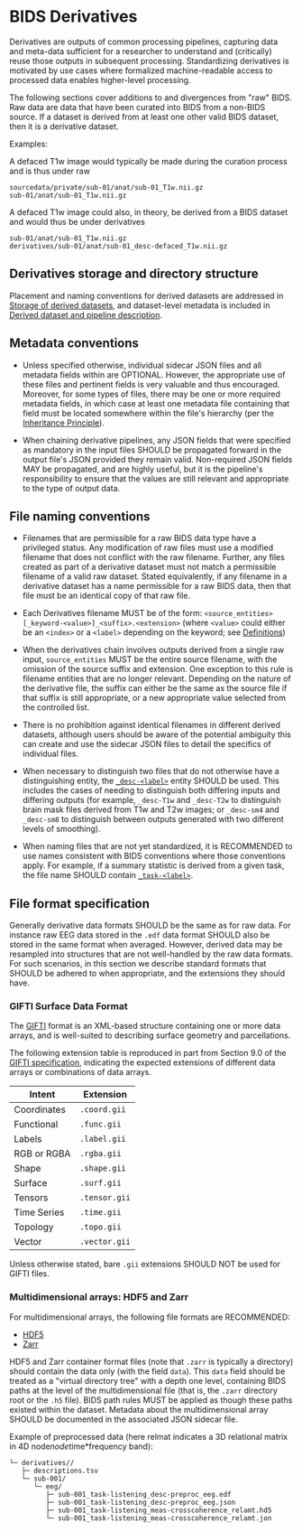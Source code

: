 # BIDS Derivatives

Derivatives are outputs of common processing pipelines, capturing data and
meta-data sufficient for a researcher to understand and (critically) reuse those
outputs in subsequent processing.
Standardizing derivatives is motivated by use cases where formalized
machine-readable access to processed data enables higher-level processing.

The following sections cover additions to and divergences from "raw" BIDS.
Raw data are data that have been curated into BIDS from a non-BIDS source.
If a dataset is derived from at least one other valid BIDS dataset, then it is a derivative dataset.

Examples:

A defaced T1w image would typically be made during the curation process and is thus under raw

```Text
sourcedata/private/sub-01/anat/sub-01_T1w.nii.gz
sub-01/anat/sub-01_T1w.nii.gz
```

A defaced T1w image could also, in theory, be derived from a BIDS dataset and would thus be under derivatives

```Text
sub-01/anat/sub-01_T1w.nii.gz
derivatives/sub-01/anat/sub-01_desc-defaced_T1w.nii.gz
```

## Derivatives storage and directory structure

Placement and naming conventions for derived datasets are addressed in
[Storage of derived datasets][storage], and dataset-level metadata is included
in [Derived dataset and pipeline description][derived-dataset-description].

## Metadata conventions

-   Unless specified otherwise, individual sidecar JSON files and all metadata
    fields within are OPTIONAL. However, the appropriate use of these files and
    pertinent fields is very valuable and thus encouraged. Moreover, for some
    types of files, there may be one or more required metadata fields, in which
    case at least one metadata file containing that field must be located
    somewhere within the file's hierarchy (per the
    [Inheritance Principle](../common-principles.md#the-inheritance-principle)).

-   When chaining derivative pipelines, any JSON fields that were specified as
    mandatory in the input files SHOULD be propagated forward in the output
    file's JSON provided they remain valid. Non-required JSON fields MAY be
    propagated, and are highly useful, but it is the pipeline's responsibility
    to ensure that the values are still relevant and appropriate to the type of
    output data.

## File naming conventions

-   Filenames that are permissible for a raw BIDS data type have a privileged
    status. Any modification of raw files must use a modified filename that does
    not conflict with the raw filename. Further, any files created as part of a
    derivative dataset must not match a permissible filename of a valid raw
    dataset. Stated equivalently, if any filename in a derivative dataset has a
    name permissible for a raw BIDS data, then that file must be an identical
    copy of that raw file.

-   Each Derivatives filename MUST be of the form:
    `<source_entities>[_keyword-<value>]_<suffix>.<extension>`
    (where `<value>` could either be an `<index>` or a `<label>` depending on
    the keyword; see [Definitions][definitions])

-   When the derivatives chain involves outputs derived from a single raw input,
    `source_entities` MUST be the entire source filename, with the omission of
    the source suffix and extension. One exception to this rule is filename
    entities that are no longer relevant. Depending on the nature of the
    derivative file, the suffix can either be the same as the source file if
    that suffix is still appropriate, or a new appropriate value selected from
    the controlled list.

-   There is no prohibition against identical filenames in different derived
    datasets, although users should be aware of the potential ambiguity this can
    create and use the sidecar JSON files to detail the specifics of individual
    files.

-   When necessary to distinguish two files that do not otherwise have a
    distinguishing entity, the [`_desc-<label>`](../appendices/entities.md#desc)
    entity SHOULD be used.
    This includes the cases of needing to distinguish both differing inputs and
    differing outputs (for example, `_desc-T1w` and `_desc-T2w` to distinguish
    brain mask files derived from T1w and T2w images;
    or `_desc-sm4` and `_desc-sm8` to distinguish between outputs generated with
    two different levels of smoothing).

-   When naming files that are not yet standardized, it is RECOMMENDED to use
    names consistent with BIDS conventions where those conventions apply.
    For example, if a summary statistic is derived from a given task, the file
    name SHOULD contain [`_task-<label>`](../appendices/entities.md#task).

## File format specification

Generally derivative data formats SHOULD be the same as for raw data.
For instance raw EEG data stored in the `.edf` data format SHOULD also be stored in the same format when averaged.
However, derived data may be resampled into structures that are not well-handled by the raw data formats.
For such scenarios, in this section we describe standard formats that SHOULD be adhered to when appropriate,
and the extensions they should have.

### GIFTI Surface Data Format

The [GIFTI][gifti] format is an XML-based structure containing one or more data arrays,
and is well-suited to describing surface geometry and parcellations.

The following extension table is reproduced in part from Section 9.0 of the
[GIFTI specification][gifti-spec], indicating the expected extensions of different data arrays
or combinations of data arrays.

| Intent      | Extension     |
| ----------- | ------------- |
| Coordinates | `.coord.gii`  |
| Functional  | `.func.gii`   |
| Labels      | `.label.gii`  |
| RGB or RGBA | `.rgba.gii`   |
| Shape       | `.shape.gii`  |
| Surface     | `.surf.gii`   |
| Tensors     | `.tensor.gii` |
| Time Series | `.time.gii`   |
| Topology    | `.topo.gii`   |
| Vector      | `.vector.gii` |

Unless otherwise stated, bare `.gii` extensions SHOULD NOT be used
for GIFTI files.

### Multidimensional arrays: HDF5 and Zarr

For multidimensional arrays, the following file formats are RECOMMENDED:

-   [HDF5](https://www.hdfgroup.org/solutions/hdf5/)
-   [Zarr](https://zarr.dev/)

HDF5 and Zarr container format files (note that `.zarr` is typically a directory) should contain the data only (with the field `data`).
This `data` field should be treated as a "virtual directory tree" with a depth one level,
containing BIDS paths at the level of the multidimensional file
(that is, the `.zarr` directory root or the `.h5` file).
BIDS path rules MUST be applied as though these paths existed within the dataset.
Metadata about the multidimensional array SHOULD be documented in the associated JSON sidecar file.

Example of preprocessed data (here relmat indicates a 3D relational matrix in 4D node*node*time*frequency band):
```Text
└─ derivatives//
   ├─ descriptions.tsv 
   └─ sub-001/
      └─ eeg/
         ├─ sub-001_task-listening_desc-preproc_eeg.edf
         ├─ sub-001_task-listening_desc-preproc_eeg.json
         ├─ sub-001_task-listening_meas-crosscoherence_relamt.hd5 
         └─ sub-001_task-listening_meas-crosscoherence_relamt.jon 
```

<!-- Link Definitions -->

[definitions]: ../common-principles.md#definitions

[storage]: ../common-principles.md#storage-of-derived-datasets

[derived-dataset-description]: ../modality-agnostic-files.md#derived-dataset-and-pipeline-description

[gifti]: https://www.nitrc.org/projects/gifti/

[gifti-spec]: https://www.nitrc.org/frs/download.php/2871/GIFTI_Surface_Format.pdf

